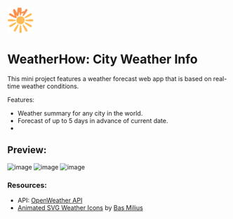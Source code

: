 <a>
	<img src="src/assets/weatherhowlogo.gif" alt="WeatherHow Logo" height="60" width="60" />
</a>

# WeatherHow: City Weather Info
This mini project features a weather forecast web app that is based on real-time weather conditions. 

Features:
- Weather summary for any city in the world.
- Forecast of up to 5 days in advance of current date.
- 

## Preview:
![image](https://github.com/user-attachments/assets/4dcb0c25-5259-4d4a-a8a3-d59f2e095013)
![image](https://github.com/user-attachments/assets/4d739e61-dc97-4fd2-bb56-15f158dc60d4)
![image](https://github.com/user-attachments/assets/73681576-6240-42d4-8dca-15d5acd63d87)

### Resources:
- API: [OpenWeather API](https://openweathermap.org/api)
- [Animated SVG Weather Icons](https://github.com/basmilius/weather-icons?tab=readme-ov-file) by [Bas Milius](https://bas.dev)
